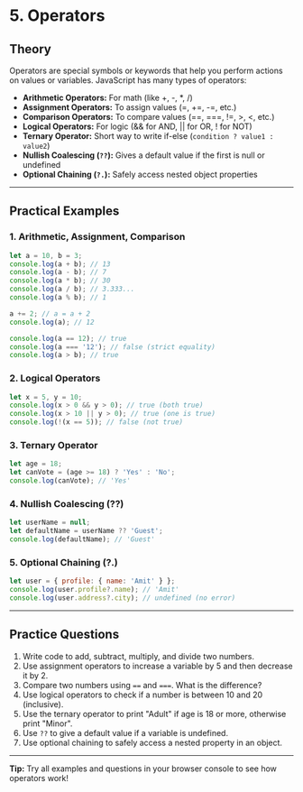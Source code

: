 # 5. Operators

## Theory
Operators are special symbols or keywords that help you perform actions on values or variables. JavaScript has many types of operators:
- **Arithmetic Operators:** For math (like +, -, *, /)
- **Assignment Operators:** To assign values (=, +=, -=, etc.)
- **Comparison Operators:** To compare values (==, ===, !=, >, <, etc.)
- **Logical Operators:** For logic (&& for AND, || for OR, ! for NOT)
- **Ternary Operator:** Short way to write if-else (`condition ? value1 : value2`)
- **Nullish Coalescing (`??`):** Gives a default value if the first is null or undefined
- **Optional Chaining (`?.`):** Safely access nested object properties

---

## Practical Examples

### 1. Arithmetic, Assignment, Comparison
```js
let a = 10, b = 3;
console.log(a + b); // 13
console.log(a - b); // 7
console.log(a * b); // 30
console.log(a / b); // 3.333...
console.log(a % b); // 1

a += 2; // a = a + 2
console.log(a); // 12

console.log(a == 12); // true
console.log(a === '12'); // false (strict equality)
console.log(a > b); // true
```

### 2. Logical Operators
```js
let x = 5, y = 10;
console.log(x > 0 && y > 0); // true (both true)
console.log(x > 10 || y > 0); // true (one is true)
console.log(!(x == 5)); // false (not true)
```

### 3. Ternary Operator
```js
let age = 18;
let canVote = (age >= 18) ? 'Yes' : 'No';
console.log(canVote); // 'Yes'
```

### 4. Nullish Coalescing (??)
```js
let userName = null;
let defaultName = userName ?? 'Guest';
console.log(defaultName); // 'Guest'
```

### 5. Optional Chaining (?.)
```js
let user = { profile: { name: 'Amit' } };
console.log(user.profile?.name); // 'Amit'
console.log(user.address?.city); // undefined (no error)
```

---

## Practice Questions
1. Write code to add, subtract, multiply, and divide two numbers.
2. Use assignment operators to increase a variable by 5 and then decrease it by 2.
3. Compare two numbers using `==` and `===`. What is the difference?
4. Use logical operators to check if a number is between 10 and 20 (inclusive).
5. Use the ternary operator to print "Adult" if age is 18 or more, otherwise print "Minor".
6. Use `??` to give a default value if a variable is undefined.
7. Use optional chaining to safely access a nested property in an object.

---

**Tip:** Try all examples and questions in your browser console to see how operators work! 